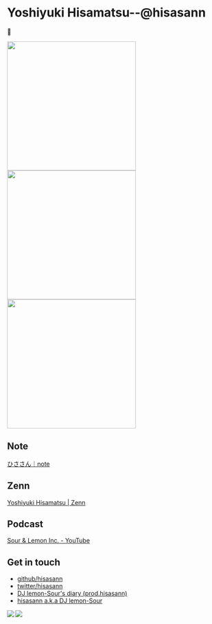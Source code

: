 Yoshiyuki Hisamatsu--@hisasann
========
🍋

<p>
  <span><img width="300" src="https://user-images.githubusercontent.com/64143/120816026-5741fb00-c58b-11eb-99df-f043c83fb642.jpg" /></span>
  <span><img width="300" src="https://user-images.githubusercontent.com/64143/120816655-e9e29a00-c58b-11eb-904e-429e0b4595b9.JPG" /></span>
  <span><img width="300" src="https://user-images.githubusercontent.com/64143/120816701-f666f280-c58b-11eb-99c0-100152a779f8.JPG" /></span>
</p>

Note
---
[ひささん｜note](https://note.com/hisasann)

Zenn
---
[Yoshiyuki Hisamatsu | Zenn](https://zenn.dev/hisasann)

Podcast
---

[Sour & Lemon Inc. - YouTube](https://www.youtube.com/channel/UCcB8jQpBT_r9T1XUkc9WgrA)

Get in touch
---

- [github/hisasann](https://github.com/hisasann)
- [twitter/hisasann](https://twitter.com/hisasann)
- [DJ lemon-Sour's diary (prod.hisasann)](https://hisasann.github.io/)
- [hisasann a.k.a DJ lemon-Sour](https://hisasann.dev/)

<p>
  <a href="https://github.com/anuraghazra/github-readme-stats">
    <img align="left" src="https://github-readme-stats.vercel.app/api?username=hisasann&count_private=true&show_icons=true" />
  </a>
  <a href="https://github.com/anuraghazra/github-readme-stats">
    <img align="left" src="https://github-readme-stats.vercel.app/api/top-langs/?username=hisasann" />
  </a>
</p>
